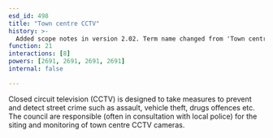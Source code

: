 ```yaml
---
esd_id: 498
title: "Town centre CCTV"
history: >-
  Added scope notes in version 2.02. Term name changed from 'Town centre management - CCTV' to 'Town centres - closed circuit television (CCTV)' in version 3.00. Name changed to 'Town centre CCTV' in version 4.00.
function: 21
interactions: [8]
powers: [2691, 2691, 2691, 2691]
internal: false

---
```


Closed circuit television (CCTV) is designed to take measures  to prevent and detect street crime such as assault, vehicle theft, drugs offences etc.  The council are responsible (often in consultation with local police) for the siting and monitoring of town centre CCTV cameras.

